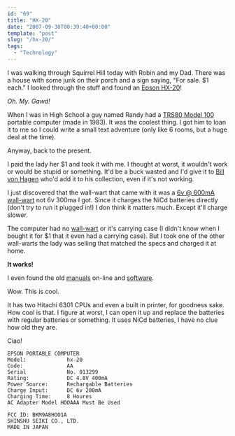 ```yaml
---
id: "69"
title: "HX-20"
date: "2007-09-30T00:39:40+00:00"
template: "post"
slug: "/hx-20/"
tags:
  - "Technology"
---
```


I was walking through Squirrel Hill today with Robin and my Dad. There was a
house with some junk on their porch and a sign saying, "For sale. $1 each." I
looked through the stuff and found an
[Epson HX-20](http://oldcomputers.net/hx-20.html)!

_Oh. My. Gawd!_

When I was in High School a guy named Randy had a
[TRS80 Model 100](http://www.digibarn.com/collections/systems/trs80-model100/)
portable computer (made in 1983). It was the coolest thing. I got him to loan
it to me so I could write a small text adventure (only like 6 rooms, but a
huge deal at the time).<!-- more -->

Anyway, back to the present.

I paid the lady her $1 and took it with me. I thought at worst, it wouldn't
work or would be stupid or something. It'd be a buck wasted and I'd give it to
[Bill von Hagen](http://www.vonhagen.org/ 'Ex-Punk rocker, book author, and computer-phile.')
who'd add it to his collection, even if it's not working.

I just discovered that the wall-wart that came with it was a
[6v @ 600mA wall-wart](http://www.xs4all.nl/~fjkraan/comp/hx20/adapter.html)
not 6v 300ma I got. Since it charges the NiCd batteries directly (don't try to
run it plugged in!) I don think it matters much. Except it'll charge slower.

The computer had no [wall-wart](http://en.wikipedia.org/wiki/Power_supply) or
it's carrying case (I didn't know when I bought it for $1 that it even had a
carrying case). But I took one of the other wall-warts the lady was selling
that matched the specs and charged it at home.

**It works!**

I even found the old
[manuals](http://support.epson.com/hardware/computer/portable/hx20__/index.html)
on-line and [software](http://www.geocities.com/abcmcfarren/hx20/hx20.htm).

Wow. This is cool.

It has two Hitachi 6301 CPUs and even a built in printer, for goodness sake.
How cool is that. I figure at worst, I can open it up and replace the
batteries with regular batteries or something. It uses NiCd batteries, I have
no clue how old they are.

Ciao!

```
EPSON PORTABLE COMPUTER
Model:             hx-20
Code:              AA
Serial             No. 013299
Rating:            DC 4.8V 400mA
Power Source:      Rechargable Batteries
Charge Input:      DC 6v 200mA
Charging Time:     8 Houres
AC Adapter Model HOOAAA Must Be Used

FCC ID: BKM9A8HOO1A
SHINSHU SEIKI CO., LTD.
MADE IN JAPAN
```

